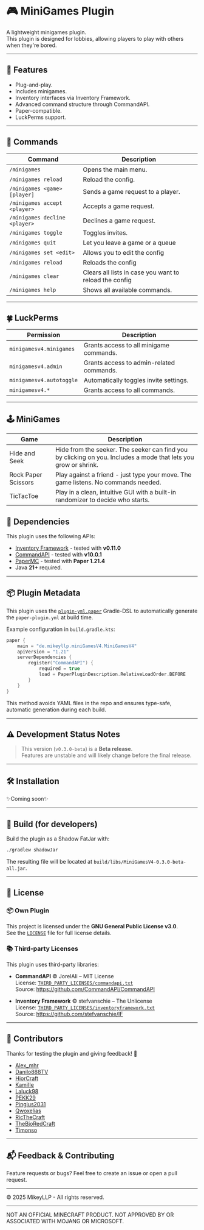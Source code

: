 # 🎮 MiniGames Plugin

A lightweight minigames plugin.  
This plugin is designed for lobbies, allowing players to play with others when they're bored.



---

## 🚀 Features

- Plug-and-play.
- Includes minigames.
- Inventory interfaces via Inventory Framework.
- Advanced command structure through CommandAPI.
- Paper-compatible.
- LuckPerms support.

---

## 📜 Commands

| Command                       | Description                                            |
|-------------------------------|--------------------------------------------------------|
| `/minigames`                  | Opens the main menu.                                   |
| `/minigames reload`           | Reload the config.                                     |
| `/minigames <game> [player]`  | Sends a game request to a player.                      |
| `/minigames accept <player>`  | Accepts a game request.                                |
| `/minigames decline <player>` | Declines a game request.                               |
| `/minigames toggle`           | Toggles invites.                                       |
| `/minigames quit`             | Let you leave a game or a queue                        |
| `/minigames set <edit>`       | Allows you to edit the config                          |
| `/minigames reload`           | Reloads the config                                     |
| `/minigames clear`            | Clears all lists in case you want to reload the config |
| `/minigames help`             | Shows all available commands.                          |

---

## 🍀 LuckPerms

| Permission               | Description                              |
|--------------------------|------------------------------------------|
| `minigamesv4.minigames`  | Grants access to all minigame commands.  |
| `minigamesv4.admin`      | Grants access to admin-related commands. |
| `minigamesv4.autotoggle` | Automatically toggles invite settings.   |
| `minigamesv4.*`          | Grants access to all commands.           |

---

## 🕹️ MiniGames

| Game                | Description                                                                                                     |
|---------------------|-----------------------------------------------------------------------------------------------------------------|
| Hide and Seek       | Hide from the seeker. The seeker can find you by clicking on you. Includes a mode that lets you grow or shrink. |
| Rock Paper Scissors | Play against a friend - just type your move. The game listens. No commands needed.                              |
| TicTacToe           | Play in a clean, intuitive GUI with a built-in randomizer to decide who starts.                                 |

## 🧩 Dependencies

This plugin uses the following APIs:

- [Inventory Framework](https://github.com/stefvanschie/IF) - tested with **v0.11.0**
- [CommandAPI](https://github.com/CommandAPI/CommandAPI) - tested with **v10.0.1**
- [PaperMC](https://papermc.io/) - tested with **Paper 1.21.4**
- Java **21+** required.

---

## 📦 Plugin Metadata

This plugin uses the [`plugin-yml.paper`](https://docs.eldoria.de/pluginyml/paper/) Gradle-DSL to automatically generate
the `paper-plugin.yml` at build time.

Example configuration in `build.gradle.kts`:

```kotlin
paper {
    main = "de.mikeyllp.miniGamesV4.MiniGamesV4"
    apiVersion = "1.21"
    serverDependencies {
        register("CommandAPI") {
            required = true
            load = PaperPluginDescription.RelativeLoadOrder.BEFORE
        }
    }
}
```

This method avoids YAML files in the repo and ensures type-safe, automatic generation during each build.

---

## ⚠️ Development Status Notes

> This version (`v0.3.0-beta`) is a **Beta release**.  
> Features are unstable and will likely change before the final release.

---

## 🛠️ Installation

✨Coming soon✨

---

## 🧰 Build (for developers)

Build the plugin as a Shadow FatJar with:

```bash
./gradlew shadowJar
```

The resulting file will be located at `build/libs/MiniGamesV4-0.3.0-beta-all.jar`.

---

## 🪪 License

### 📦 Own Plugin

This project is licensed under the **GNU General Public License v3.0**.  
See the [`LICENSE`](LICENSE) file for full license details.

### 📚 Third-party Licenses

This plugin uses third-party libraries:

- **CommandAPI** © JorelAli – MIT License  
  License: [`THIRD_PARTY_LICENSES/commandapi.txt`](./THIRD_PARTY_LICENSES/commandapi.txt)  
  Source: https://github.com/CommandAPI/CommandAPI

- **Inventory Framework** © stefvanschie – The Unlicense  
  License: [`THIRD_PARTY_LICENSES/inventoryframework.txt`](./THIRD_PARTY_LICENSES/inventoryframework.txt)  
  Source: https://github.com/stefvanschie/IF

---

## 🤝 Contributors

Thanks for testing the plugin and giving feedback! 🙌

- [Alex_mhr](https://github.com/Alex1010222)
- [Danilo888TV](https://github.com/Danilo888TV)
- [HiorCraft](https://github.com/HiorCraft)
- [KamiIIe]()
- [Laluck98]()
- [PEKK29]()
- [Pingius2031]()
- [Qwoxelias]()
- [RicTheCraft]()
- [TheBjoRedCraft](https://github.com/TheBjoRedCraft)
- [Timonso](https://github.com/Timonso-1)

---

## 📬 Feedback & Contributing

Feature requests or bugs? Feel free to create an issue or open a pull request.

---

© 2025 MikeyLLP - All rights reserved.

---

NOT AN OFFICIAL MINECRAFT PRODUCT. NOT APPROVED BY OR ASSOCIATED WITH MOJANG OR MICROSOFT.
